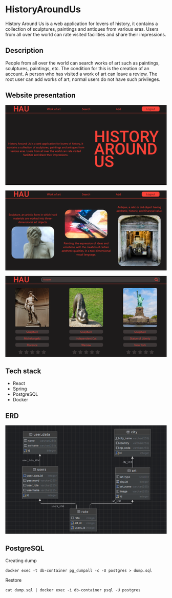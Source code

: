 # HistoryAroundUs

History Around Us is a web application for lovers of history, it contains a collection of sculptures, paintings and antiques from various eras. Users from all over the world can rate visited facilities and share their impressions.

## Description

People from all over the world can search works of art such as paintings, sculptures, paintings, etc. The condition for this is the creation of an account. A person who has visited a work of art can leave a review. The root user can add works of art, normal users do not have such privileges.

## Website presentation

![Alt text](/frontend/src/assets/website2.png)

![Alt text](/frontend/src/assets/website.png)

![Alt text](/frontend/src/assets/website3.png)

## Tech stack

- React
- Spring
- PostgreSQL
- Docker

## ERD

![Alt text](/frontend/src/assets/erd.png)

## PostgreSQL

Creating dump

```
docker exec -t db-container pg_dumpall -c -U postgres > dump.sql
```

Restore

```
cat dump.sql | docker exec -i db-container psql -U postgres
```
